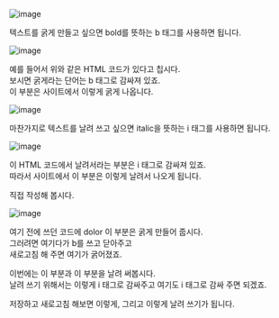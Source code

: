 ![image](https://user-images.githubusercontent.com/64893709/131237283-3f0de5d6-f6f9-499f-ad97-c9f7bb56462c.png)

텍스트를 굵게 만들고 싶으면 bold를 뜻하는 b 태그를 사용하면 됩니다.

![image](https://user-images.githubusercontent.com/64893709/131237289-869a2da9-4f7b-4577-9fc2-f8ca182a4f84.png)

예를 들어서 위와 같은 HTML 코드가 있다고 칩시다.   
보시면 굵게라는 단어는 b 태그로 감싸져 있죠.   
이 부분은 사이트에서 이렇게 굵게 나옵니다.

![image](https://user-images.githubusercontent.com/64893709/131237294-d392b379-a11a-459a-8e38-d891f847567c.png)

마찬가지로 텍스트를 날려 쓰고 싶으면 italic을 뜻하는 i 태그를 사용하면 됩니다.

![image](https://user-images.githubusercontent.com/64893709/131237296-e50bcf1a-c5e4-4aad-a7ff-8434480a6a4e.png)

이 HTML 코드에서 날려서라는 부분은 i 태그로 감싸져 있죠.   
따라서 사이트에서 이 부분은 이렇게 날려서 나오게 됩니다.

직접 작성해 봅시다.   

![image](https://user-images.githubusercontent.com/64893709/131237307-34b53e6f-1cd1-4ebc-8f9e-069758ee21d6.png)

여기 전에 쓰던 코드에 dolor 이 부분은 굵게 만들어 줍시다.   
그러려면 여기다가 b를 쓰고 닫아주고   
새로고침 해 주면 여기가 굵어졌죠.

이번에는 이 부분과 이 부분을 날려 써봅시다.   
날려 쓰기 위해서는 이렇게 i 태그로 감싸주고 여기도 i 태그로 감싸 주면 되겠죠.

저장하고 새로고침 해보면 이렇게, 그리고 이렇게 날려 쓰기가 됩니다.
